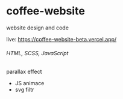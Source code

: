 # coffee-website
website design and code

live: https://coffee-website-beta.vercel.app/

###### HTML, SCSS, JavaScript 

  parallax effect
- JS animace 
- svg filtr
